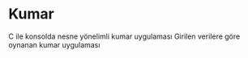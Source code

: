 # Kumar
C ile konsolda nesne yönelimli kumar uygulaması 
Girilen verilere göre oynanan kumar uygulaması
